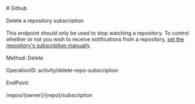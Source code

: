 <br>#     Github</br>
<br>Delete a repository subscription</br>
<br>This endpoint should only be used to stop watching a repository. To control whether or not you wish to receive notifications from a repository, [set the repository's subscription manually](https://developer.github.com/v3/activity/watching/#set-a-repository-subscription).</br>
<br>Method: Delete</br>
<br>OperationID: activity/delete-repo-subscription</br>
<br>EndPoint:</br>
<br>/repos/{owner}/{repo}/subscription</br>
